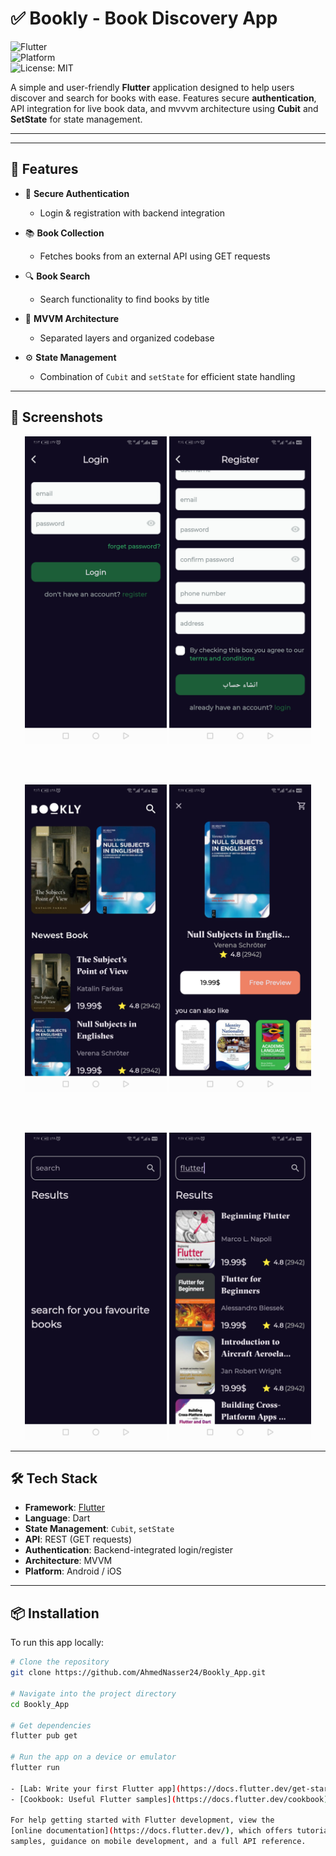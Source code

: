 
# ✅ Bookly - Book Discovery App 

![Flutter](https://img.shields.io/badge/Made%20with-Flutter-blue.svg)  
![Platform](https://img.shields.io/badge/Platform-Mobile-lightgrey)  
![License: MIT](https://img.shields.io/badge/License-MIT-green.svg)

A simple and user-friendly **Flutter** application designed to help users discover and search for books with ease. Features secure **authentication**, API integration for live book data, and mvvvm architecture using **Cubit** and **SetState** for state management.

---

---

## 🚀 Features

- 🔐 **Secure Authentication**  
  - Login & registration with backend integration

- 📚 **Book Collection**  
  - Fetches books from an external API using GET requests

- 🔍 **Book Search**  
  - Search functionality to find books by title

- 🧼 **MVVM Architecture**  
  - Separated layers and organized codebase

- ⚙️ **State Management**  
  - Combination of `Cubit` and `setState` for efficient state handling

---

## 📸 Screenshots

<div align="center">

<img src="assets/images/bookly_login.jpg" width="45%" alt="Login Screen" />
<img src="assets/images/bookly_register.jpg" width="45%" alt="register Screen" />

<br><br>

<img src="assets/images/bookly_home.jpg" width="45%" alt="Home Screen" />
<img src="assets/images/bookly_details.jpg" width="45%" alt="details Screen" />

<br><br>

<img src="assets/images/bookly_search1.jpg" width="45%" alt="Book Detail" />
<img src="assets/images/bookly_search2.jpg" width="45%" alt="Register Screen" />

</div>

---

## 🛠️ Tech Stack

- **Framework**: [Flutter](https://flutter.dev/)
- **Language**: Dart
- **State Management**: `Cubit`, `setState`
- **API**: REST (GET requests)
- **Authentication**: Backend-integrated login/register
- **Architecture**: MVVM
- **Platform**: Android / iOS

---

## 📦 Installation

To run this app locally:

```bash
# Clone the repository
git clone https://github.com/AhmedNasser24/Bookly_App.git

# Navigate into the project directory
cd Bookly_App

# Get dependencies
flutter pub get

# Run the app on a device or emulator
flutter run

- [Lab: Write your first Flutter app](https://docs.flutter.dev/get-started/codelab)
- [Cookbook: Useful Flutter samples](https://docs.flutter.dev/cookbook)

For help getting started with Flutter development, view the
[online documentation](https://docs.flutter.dev/), which offers tutorials,
samples, guidance on mobile development, and a full API reference.
